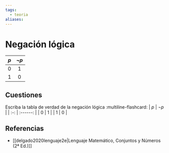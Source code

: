 ```yaml
---
tags:
  - teoria
aliases:
---
```

# Negación lógica

| $p$ | $\neg p$ |
| :-: | :------: |
|  0  |    1     |
|  1  |    0     |

## Cuestiones

Escriba la tabla de verdad de la negación lógica
:multiline-flashcard:
| $p$ | $\neg p$ |
| :-: | :------: |
|  0  |    1     |
|  1  |    0     |
<!--SR:!2024-10-17,4,270-->

## Referencias
- [[delgado2020lenguaje2e|Lenguaje Matemático, Conjuntos y Números (2ª Ed.)]]

